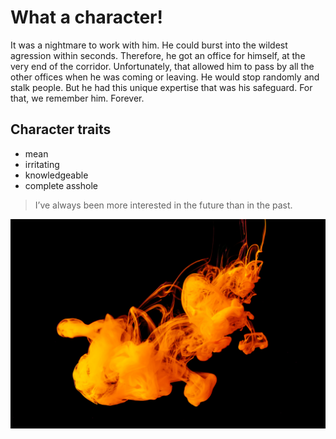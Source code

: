 # What a character!

It was a nightmare to work with him. He could burst into the wildest 
agression within seconds. Therefore, he got an office for himself,
at the very end of the corridor. Unfortunately, that allowed him to pass
by all the other offices when he was coming or leaving. He would stop
randomly and stalk people. But he had this unique expertise that was
his safeguard. For that, we remember him. Forever.

## Character traits
* mean
* irritating
* knowledgeable
* complete asshole

> I’ve always been more interested
> in the future than in the past.

<img src="./honk.jpg"/>
